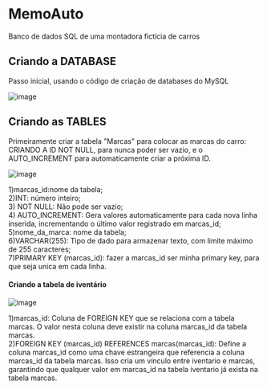 # MemoAuto
Banco de dados SQL de uma montadora fictícia de carros

<h2>Criando a DATABASE</h2>
Passo inicial, usando o código de criação de databases do MySQL

![image](https://github.com/user-attachments/assets/96337226-aafa-4664-87e8-95c3946ecce3)

<h2>Criando as TABLES</h2>
Primeiramente criar a tabela "Marcas" para colocar as marcas do carro:<br>
CRIANDO A ID NOT NULL, para nunca poder ser vazio, e o AUTO_INCREMENT para automaticamente criar a próxima ID.<br>

![image](https://github.com/user-attachments/assets/302321f6-9822-49cd-be81-2142b764aa3b)<br>

1)marcas_id:nome da tabela;<br>
2)INT: número inteiro;<br>
3) NOT NULL: Não pode ser vazio;<br>
4) AUTO_INCREMENT: Gera valores automaticamente para cada nova linha inserida, incrementando o último valor registrado em marcas_id;<br>
5)nome_da_marca: nome da tabela;<br>
6)VARCHAR(255): Tipo de dado para armazenar texto, com limite máximo de 255 caracteres;<br>
7)PRIMARY KEY (marcas_id): fazer a marcas_id ser minha primary key, para que seja unica em cada linha.<br>

<h4>Criando a tabela de iventário</h4>

![image](https://github.com/user-attachments/assets/2251da43-4e3c-479c-ba59-10981a1ef7eb)

1)marcas_id: Coluna de FOREIGN KEY que se relaciona com a tabela marcas. O valor nesta coluna deve existir na coluna marcas_id da tabela marcas.<br>
2)FOREIGN KEY (marcas_id) REFERENCES marcas(marcas_id): Define a coluna marcas_id como uma chave estrangeira que referencia a coluna marcas_id da tabela marcas. Isso cria um vínculo entre iventario e marcas, garantindo que qualquer valor em marcas_id na tabela iventario já exista na tabela marcas.















